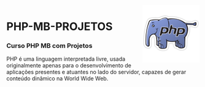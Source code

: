 <img src="php-logo.png" align="right" width="150">

# PHP-MB-PROJETOS

<h3>Curso PHP MB com Projetos</h3>

PHP é uma linguagem interpretada livre, usada originalmente apenas para o desenvolvimento de aplicações presentes e atuantes no lado do servidor, capazes de gerar conteúdo dinâmico na World Wide Web.